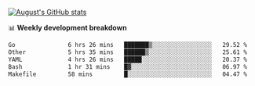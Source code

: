 
[![August's GitHub stats](https://github-readme-stats.vercel.app/api?username=zou-weidong&show_icons=true&theme=radical)](https://github.com/zou-weidong)


📊 **Weekly development breakdown**
<!--START_SECTION:waka-->

```txt
Go               6 hrs 26 mins   ███████▒░░░░░░░░░░░░░░░░░   29.52 %
Other            5 hrs 35 mins   ██████▒░░░░░░░░░░░░░░░░░░   25.61 %
YAML             4 hrs 26 mins   █████░░░░░░░░░░░░░░░░░░░░   20.37 %
Bash             1 hr 31 mins    █▓░░░░░░░░░░░░░░░░░░░░░░░   06.97 %
Makefile         58 mins         █░░░░░░░░░░░░░░░░░░░░░░░░   04.47 %
```

<!--END_SECTION:waka-->
